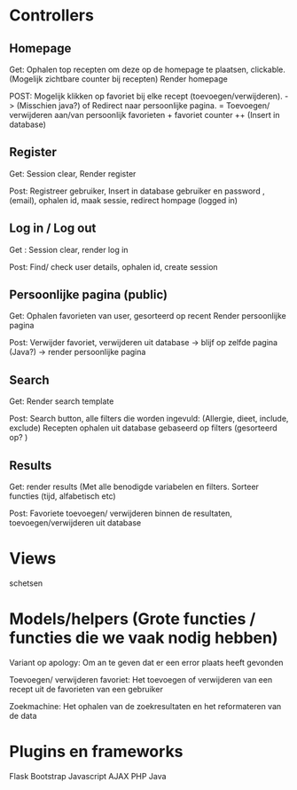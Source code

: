 # Controllers

## Homepage
Get:
Ophalen top recepten om deze op de homepage te plaatsen, clickable.
(Mogelijk zichtbare counter bij recepten)
Render homepage

POST: Mogelijk klikken op favoriet bij elke recept (toevoegen/verwijderen). -> (Misschien java?)  of Redirect naar persoonlijke pagina.  = Toevoegen/ verwijderen aan/van persoonlijk favorieten + favoriet counter ++  (Insert in database)

## Register
Get:
Session clear, Render register

Post:
Registreer gebruiker, Insert in database gebruiker en password ,(email), ophalen id,  maak sessie,  redirect hompage (logged in)

## Log in / Log out
Get :
Session clear, render log in

Post:
Find/ check user details,  ophalen id,  create session

## Persoonlijke pagina (public)
Get:
Ophalen favorieten van user, gesorteerd op recent
Render persoonlijke pagina

Post:
Verwijder favoriet, verwijderen uit database -> blijf op zelfde pagina (Java?) -> render persoonlijke pagina

## Search
Get:
Render search template

Post:
Search button, alle filters die worden ingevuld: (Allergie, dieet, include, exclude)
Recepten ophalen uit database gebaseerd op filters (gesorteerd op? )

## Results
Get: render results (Met alle benodigde variabelen en filters.
Sorteer functies (tijd, alfabetisch etc)

Post: Favoriete toevoegen/ verwijderen binnen de resultaten, toevoegen/verwijderen uit database

# Views
schetsen

# Models/helpers (Grote functies / functies die we vaak nodig hebben)
Variant op apology: Om an te geven dat er een error plaats heeft gevonden

Toevoegen/ verwijderen favoriet: Het toevoegen of verwijderen van een recept uit de favorieten van een gebruiker

Zoekmachine: Het ophalen van de zoekresultaten en het reformateren van de data

# Plugins en frameworks
Flask
Bootstrap
Javascript
AJAX
PHP
Java